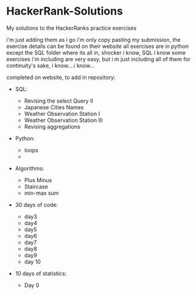 # HackerRank-Solutions
My solutions to the HackerRanks practice exercises 

i'm just adding them as i go
i'm only copy pasting my submission, the exercise details can be found on their website
all exercises are in python except the SQL folder where its all in, shocker i know, SQL 
i know some exercises i'm including are very easy, but i m just including all of them for continuity's sake, i know....i know...


completed on website, to add in repository:

- SQL:
    - Revising the select Query II
    - Japanese Cities Names
    - Weather Observation Station I
    - Weather Observation Station III
    - Revising aggregations

- Python:
    - loops
    - 

- Algorithms:
    - Plus Minus
    - Staircase
    - min-max sum

- 30 days of code:
    - day3
    - day4
    - day5
    - day6
    - day7
    - day8
    - day9
    - day 10

- 10 days of statistics:
    - Day 0


